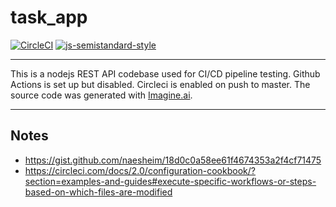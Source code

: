 # task_app

[![CircleCI](https://circleci.com/gh/seannam/task_app.svg?style=shield&circle-token=62dad195929deeba277690a3b7eac2d3b3f9fc66)](<LINK>)
[![js-semistandard-style](https://img.shields.io/badge/code%20style-semistandard-brightgreen.svg)](https://github.com/standard/semistandard)

---

This is a nodejs REST API codebase used for CI/CD pipeline testing. Github Actions is set up but disabled. Circleci is enabled on push to master. The source code was generated with [Imagine.ai](https://imagine.ai).

---

## Notes

- https://gist.github.com/naesheim/18d0c0a58ee61f4674353a2f4cf71475
- https://circleci.com/docs/2.0/configuration-cookbook/?section=examples-and-guides#execute-specific-workflows-or-steps-based-on-which-files-are-modified